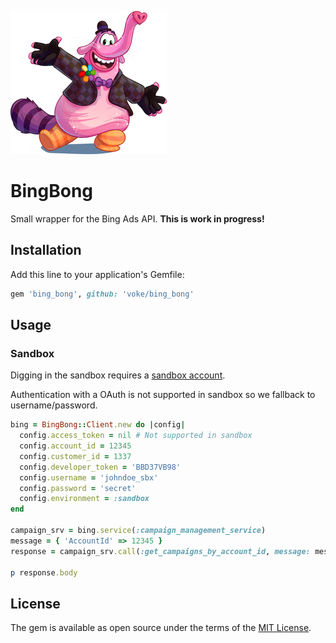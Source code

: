 
![BingBong](https://raw.githubusercontent.com/voke/bing_bong/master/bingbong.png)

# BingBong

Small wrapper for the Bing Ads API. __This is work in progress!__

## Installation

Add this line to your application's Gemfile:

```ruby
gem 'bing_bong', github: 'voke/bing_bong'
```

## Usage

### Sandbox

Digging in the sandbox requires a [sandbox account](https://docs.microsoft.com/en-us/bingads/guides/sandbox).

Authentication with a OAuth is not supported in sandbox so we fallback to username/password.

```ruby
bing = BingBong::Client.new do |config|
  config.access_token = nil # Not supported in sandbox
  config.account_id = 12345
  config.customer_id = 1337
  config.developer_token = 'BBD37VB98'
  config.username = 'johndoe_sbx'
  config.password = 'secret'
  config.environment = :sandbox
end

campaign_srv = bing.service(:campaign_management_service)
message = { 'AccountId' => 12345 }
response = campaign_srv.call(:get_campaigns_by_account_id, message: message)

p response.body

```

## License

The gem is available as open source under the terms of the [MIT License](http://opensource.org/licenses/MIT).
